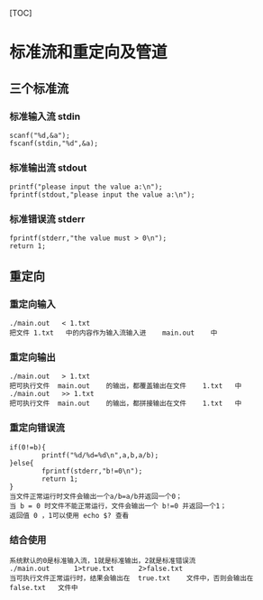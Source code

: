 [TOC]
# 标准流和重定向及管道
## 三个标准流
### 标准输入流	stdin
```
scanf("%d,&a");
fscanf(stdin,"%d",&a);
```
### 标准输出流	stdout
```
printf("please input the value a:\n");
fprintf(stdout,"please input the value a:\n");
```
### 标准错误流	stderr
```
fprintf(stderr,"the value must > 0\n");
return 1;
```
## 重定向
### 重定向输入
```
./main.out   < 1.txt
把文件	1.txt	中的内容作为输入流输入进	main.out	中
```
### 重定向输出
```
./main.out   > 1.txt
把可执行文件	main.out	的输出，都覆盖输出在文件	1.txt	中
./main.out   >> 1.txt
把可执行文件	main.out	的输出，都拼接输出在文件	1.txt	中
```
### 重定向错误流
```
if(0!=b){
		printf("%d/%d=%d\n",a,b,a/b);
}else{
		fprintf(stderr,"b!=0\n");
		return 1;
}
当文件正常运行时文件会输出一个a/b=a/b并返回一个0；
当 b = 0 时文件不能正常运行，文件会输出一个 b!=0 并返回一个1；
返回值 0 ，1可以使用 echo $? 查看
```
### 结合使用
```
系统默认的0是标准输入流，1就是标准输出，2就是标准错误流
./main.out		1>true.txt		2>false.txt
当可执行文件正常运行时，结果会输出在	true.txt	文件中，否则会输出在	false.txt 	文件中
```
